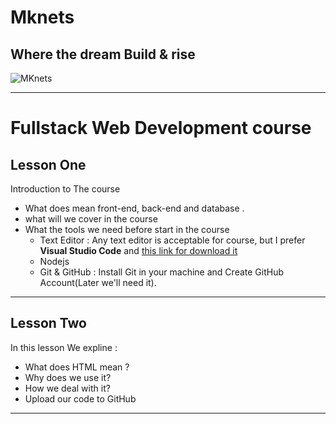 # Mknets

## Where the dream Build & rise

![MKnets](https://scontent.fawz1-1.fna.fbcdn.net/v/t39.30808-6/279271306_2176734525819319_2805489358783396571_n.jpg?_nc_cat=106&ccb=1-6&_nc_sid=09cbfe&_nc_ohc=pOsDrWQJ_oEAX_E7Eiy&_nc_ht=scontent.fawz1-1.fna&oh=00_AT-vREXTO42iOU8Pu-Hj3Tbqmn0HRokNnkpU25W_PQeFKg&oe=6282B17F)

---

# Fullstack Web Development course

## Lesson One

Introduction to The course

- What does mean front-end, back-end and database .
- what will we cover in the course
- What the tools we need before start in the course
  - Text Editor : Any text editor is acceptable for course, but I prefer **Visual Studio Code** and [this link for download it]("https://code.visualstudio.com")
  - Nodejs
  - Git & GitHub : Install Git in your machine and Create GitHub Account(Later we'll need it).

---

## Lesson Two

In this lesson We expline :

- What does HTML mean ?
- Why does we use it?
- How we deal with it?
- Upload our code to GitHub

---
